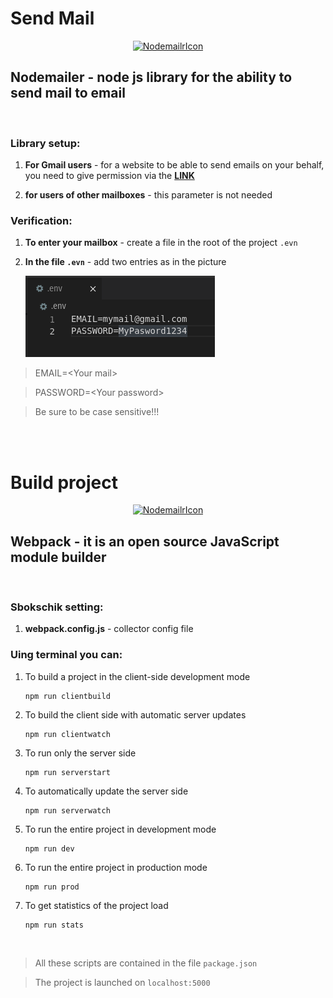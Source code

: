 # Send Mail

<p align="center">
  <a href="https://nodemailer.com/about/">
    <img alt="NodemailrIcon" src="https://repository-images.githubusercontent.com/1272424/d1995000-0ab7-11ea-8ed3-04a082c36b0d" width="150" />
  </a>
</p>

## **Nodemailer** - node js library for the ability to send mail to email

<br>

### **Library setup:**

1. **For Gmail users** - for a website to be able to send emails on your behalf, you need to give permission via the **[LINK](https://myaccount.google.com/lesssecureapps?pli=1&rapt=AEjHL4MowTqgNL1yPY351L2AtC0VMhcKz8QaNy3jZjHAd5Ke8NY92zNzQYmSqXfEHCCJ_YN2hjPkH-sm4H488SfG-6cd_8pArA)**

2. **for users of other mailboxes** - this parameter is not needed

### **Verification:**

1. **To enter your mailbox** - create a file in the root of the project `.evn`

2. **In the file `.evn`** - add two entries as in the picture

    ![img](client/src/assets/img/help/envDemo.png)

> EMAIL=\<Your mail\>

> PASSWORD=\<Your password\>

> Be sure to be case sensitive!!!

<br>
<br>

# Build project

<p align="center">
  <a href="https://webpack.js.org/">
    <img alt="NodemailrIcon" src="https://habrastorage.org/webt/k-/tm/2g/k-tm2gvbb_ky6gdrd-tzqrzjkf4.png" width="150" />
  </a>
</p>


## **Webpack** - it is an open source JavaScript module builder

<br>

### **Sbokschik setting:**

1. **webpack.config.js** - collector config file

### **Uing terminal you can:**


1. To build a project in the client-side development mode

    ```
    npm run clientbuild
    ```

2. To build the client side with automatic server updates

    ```
    npm run clientwatch
    ```

3. To run only the server side

    ```
    npm run serverstart
    ```

4. To automatically update the server side

    ```
    npm run serverwatch
    ```

5. To run the entire project in development mode

    ```
    npm run dev
    ```   

6. To run the entire project in production mode

    ```
    npm run prod
    ```

7. To get statistics of the project load

    ```
    npm run stats
    ```

<br>

> All these scripts are contained in the file `package.json`

> The project is launched on `localhost:5000`